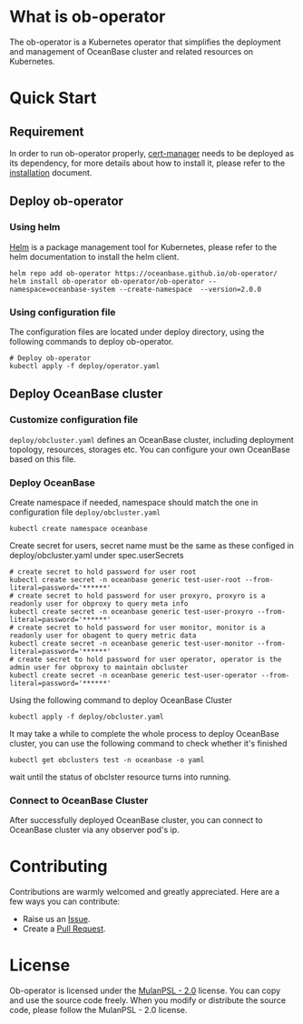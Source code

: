# What is ob-operator
The ob-operator is a Kubernetes operator that simplifies the deployment and management of OceanBase cluster and related resources on Kubernetes.

# Quick Start
## Requirement
In order to run ob-operator properly, [cert-manager](https://cert-manager.io/docs) needs to be deployed as its dependency, for more details about how to install it, please refer to the [installation](https://cert-manager.io/docs/installation/) document.

## Deploy ob-operator
### Using helm
[Helm](https://github.com/helm/helm) is a package management tool for Kubernetes, please refer to the helm documentation to install the helm client.

```
helm repo add ob-operator https://oceanbase.github.io/ob-operator/
helm install ob-operator ob-operator/ob-operator --namespace=oceanbase-system --create-namespace  --version=2.0.0
```

### Using configuration file
The configuration files are located under deploy directory, using the following commands to deploy ob-operator.
```
# Deploy ob-operator
kubectl apply -f deploy/operator.yaml
```

## Deploy OceanBase cluster
### Customize configuration file
`deploy/obcluster.yaml` defines an OceanBase cluster, including deployment topology, resources, storages etc. You can configure your own OceanBase based on this file.

### Deploy OceanBase
Create namespace if needed, namespace should match the one in configuration file `deploy/obcluster.yaml`
```
kubectl create namespace oceanbase
```
Create secret for users, secret name must be the same as these configed in deploy/obcluster.yaml under spec.userSecrets
```
# create secret to hold password for user root
kubectl create secret -n oceanbase generic test-user-root --from-literal=password='******'
# create secret to hold password for user proxyro, proxyro is a readonly user for obproxy to query meta info
kubectl create secret -n oceanbase generic test-user-proxyro --from-literal=password='******'
# create secret to hold password for user monitor, monitor is a readonly user for obagent to query metric data
kubectl create secret -n oceanbase generic test-user-monitor --from-literal=password='******'
# create secret to hold password for user operator, operator is the admin user for obproxy to maintain obcluster
kubectl create secret -n oceanbase generic test-user-operator --from-literal=password='******'
```
Using the following command to deploy OceanBase Cluster
```
kubectl apply -f deploy/obcluster.yaml
```
It may take a while to complete the whole process to deploy OceanBase cluster, you can use the following command to check whether it's finished
```
kubectl get obclusters test -n oceanbase -o yaml
```
wait until the status of obclster resource turns into running.


### Connect to OceanBase Cluster
After successfully deployed OceanBase cluster, you can connect to OceanBase cluster via any observer pod's ip.

# Contributing
Contributions are warmly welcomed and greatly appreciated. Here are a few ways you can contribute:
- Raise us an [Issue](https://github.com/oceanbase/ob-operator/issues).
- Create a [Pull Request](https://github.com/oceanbase/ob-operator/pulls).

# License
Ob-operator is licensed under the [MulanPSL - 2.0](http://license.coscl.org.cn/MulanPSL2) license. You can copy and use the source code freely. When you modify or distribute the source code, please follow the MulanPSL - 2.0 license.
